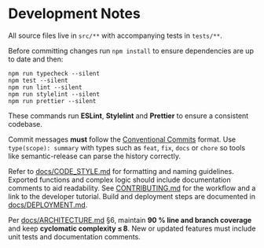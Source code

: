 # Development Notes

All source files live in `src/**` with accompanying tests in `tests/**`.

Before committing changes run `npm install` to ensure dependencies are up to
date and then:

```
npm run typecheck --silent
npm test --silent
npm run lint --silent
npm run stylelint --silent
npm run prettier --silent
```

These commands run **ESLint**, **Stylelint** and **Prettier** to ensure a
consistent codebase.

Commit messages **must** follow the
[Conventional Commits](https://www.conventionalcommits.org/en/v1.0.0/) format.
Use `type(scope): summary` with types such as `feat`, `fix`, `docs` or `chore`
so tools like semantic-release can parse the history correctly.

Refer to [docs/CODE_STYLE.md](docs/CODE_STYLE.md) for formatting and naming
guidelines. Exported functions and complex logic should include documentation
comments to aid readability. See [CONTRIBUTING.md](CONTRIBUTING.md) for the
workflow and a link to the developer tutorial. Build and deployment steps are
documented in [docs/DEPLOYMENT.md](docs/DEPLOYMENT.md).

Per [docs/ARCHITECTURE.md](docs/ARCHITECTURE.md) §6, maintain **90 % line and
branch coverage** and keep **cyclomatic complexity ≤ 8**. New or updated
features must include unit tests and documentation comments.
